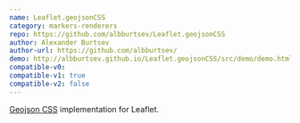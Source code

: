 ```yaml
---
name: Leaflet.geojsonCSS
category: markers-renderers
repo: https://github.com/albburtsev/Leaflet.geojsonCSS
author: Alexander Burtsev
author-url: https://github.com/albburtsev/
demo: http://albburtsev.github.io/Leaflet.geojsonCSS/src/demo/demo.html
compatible-v0:
compatible-v1: true
compatible-v2: false
---
```


<a href="https://wiki.openstreetmap.org/wiki/Geojson_CSS">Geojson CSS</a> implementation for Leaflet.
